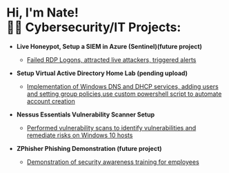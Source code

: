 <h1>Hi, I'm Nate! <br/><a 


<h2>👨‍💻 Cybersecurity/IT Projects:</h2>

- <b>Live Honeypot, Setup a SIEM in Azure (Sentinel)(future project) </b>
  - [Failed RDP Logons, attracted live attackers, triggered alerts](https://www.youtube.com/watch?v=dkhlwMFmEmM)
- <b>Setup Virtual Active Directory Home Lab (pending upload) </b>
  - [Implementation of Windows DNS and DHCP services, adding users and setting group policies,use custom powershell script to automate account creation](https://www.youtube.com/watch?v=dkhlwMFmEmM) <b><i></b></i>
- <b>Nessus Essentials Vulnerability Scanner Setup</b>
  - [Performed vulnerability scans to identify vulnerabilities and remediate risks on Windows 10 hosts](https://www.youtube.com/watch?v=dkhlwMFmEmM)




- <b>ZPhisher Phishing Demonstration (future project)</b>
  - [Demonstration of security awareness training for employees](https://www.youtube.com/watch?v=dkhlwMFmEmM)



 

<!--
**joshmadakor1/joshmadakor1** is a ✨ _special_ ✨ repository because its `README.md` (this file) appears on your GitHub profile.

Here are some ideas to get you started:

- 🔭 I’m currently working on ...
- 🌱 I’m currently learning ...
- 👯 I’m looking to collaborate on ...
- 🤔 I’m looking for help with ...
- 💬 Ask me about ...
- 📫 How to reach me: ...
- 😄 Pronouns: ...
- ⚡ Fun fact: ...
-->
